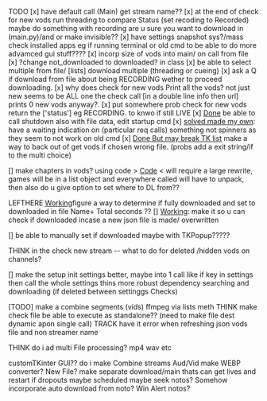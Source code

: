 TODO 
[x] have default call (Main) get stream name??
[x] at the end of check for new vods run threading to compare Status (set recoding to Recorded)
  maybe do something with recording are u sure you want to download in (main.py)/and or make invisible??
[x] have settings snapshot sys?/mass check installed apps eg if running terminal or old cmd to be able to do more advamced gui stuff????
[x] incorp size of vods into main/ on call from file
[x] ?change not_downloaded to downloaded? in class
[x] be able to select multiple from file/ [lists] download multiple (threading or cueing)
[x] ask a Q if download from file about being RECORDING wether to proceed downloading.
[x] why does check for new vods Print all the vods? not just new seems to be ALL one the check call [in a double line info then url]
prints 0 new vods anyway?.
[x] put somewhere prob check for new vods return the ['status'] eg RECORDING. to knwo if still LIVE
[x] [Done](startup.py#L52) be able to call shutdown also with file data, edit startup cmd
[x] [solved made my own](spinner.py): have a waiting indication on (particular req calls) something not spinners as they seem to not work on old cmd
[x] [Done But may break TK list](utility_dir\get_single_vod_.py#L46) make a way to back out of get vods if chosen wrong file. (probs add a exit string/if to the multi choice)

[] make chapters in vods? using code > [Code](zextra_Funcs_/getChaptersCall.py) < will require a large rewrite, games will be
in a list object and everywhere called will have to unpack, then also do u give option to set where to DL from?? 

LEFTHERE [Working](zextra_Funcs_/check_old_files_downloaded.py#L136)figure a way to determine if fully downloaded and set to downloaded in file  Name+ Total seconds ??
[] [Working](zextra_Funcs_/check_old_files_downloaded.py#L136): make it so u can check if downloaded incase a new json file is made/ overwritten

[] be able to manually set if downloaded maybe with TKPopup?????

THINK in the check new stream -- what to do for deleted /hidden vods on channels? 

[] make the setup init settings better, maybe into 1 call like if key in settings then call the whole settings thins
more robust dependency searching and downloading (if deleted between settinggs Checks)

[TODO] make a combine segments (vids) ffmpeg via lists meth
THINK make check file be able to execute as standalone?? (need to make file dest dynamic apon single call) 
TRACK have it error when refreshing json vods file and non streamer name


THINK do i ad multi File processing? mp4 wav etc

customTKinter GUI??
do i make Combine streams Aud/Vid
make WEBP converter? New File?
make separate download/main thats can get lives and restart if dropouts maybe scheduled  maybe seek notos?
Somehow incorporate auto download from noto?
Win Alert notos?
